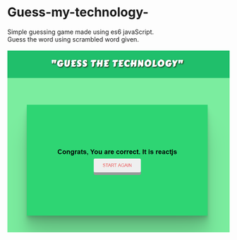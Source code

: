 # Guess-my-technology-
Simple guessing game made using es6 javaScript.<br/>
Guess the word using scrambled word given.</br><br/>
![alt text](https://github.com/wadhwaniv1/Guess-my-technology-/blob/main/Capture1.PNG)
